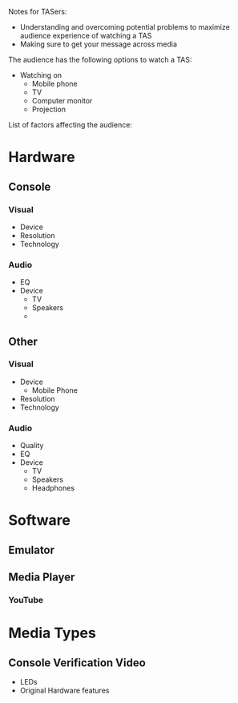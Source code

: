 Notes for TASers:
- Understanding and overcoming potential problems to maximize audience experience of watching a TAS
- Making sure to get your message across media

The audience has the following options to watch a TAS:

- Watching on 
  - Mobile phone
  - TV
  - Computer monitor
  - Projection

List of factors affecting the audience:

# Hardware

## Console
### Visual
- Device
- Resolution
- Technology

### Audio
- EQ
- Device
  - TV
  - Speakers
  - 

## Other
### Visual
- Device
  - Mobile Phone
- Resolution
- Technology

### Audio
- Quality
- EQ
- Device
  - TV
  - Speakers
  - Headphones

# Software

## Emulator

## Media Player

### YouTube

# Media Types

## Console Verification Video
- LEDs
- Original Hardware features